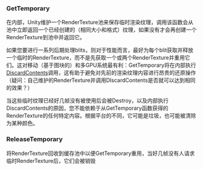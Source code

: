 ### GetTemporary

在内部，Unity维护一个RenderTexture池来保存临时渲染纹理，调用该函数会从池中立即返回一个已经创建的（相同大小和格式）纹理，如果没有才会再创建一个RenderTexture到池中并返回它。

如果您要进行一系列后期处理blits，则对于性能而言，最好为每个blit获取并释放一个临时的RenderTexture，而不是先获取一个或两个RenderTexture并重用它们。这对移动（基于图块的）和多GPU系统最有利：GetTemporary将在内部执行[DiscardContents](https://docs.unity3d.com/ScriptReference/RenderTexture.DiscardContents.html)调用，这有助于避免对先前的渲染纹理内容进行昂贵的还原操作（疑问：自己维护的RenderTexture并调用DIscardContents是否就可以达到相同的效果？）

当这些临时纹理已经好几帧没有被使用后会被Destroy，以及内部执行DiscardContents的原因，您不能依赖于从GetTemporary函数获得的RenderTexture的任何特定内容。根据平台的不同，它可能是垃圾，也可能被清除为某种颜色。

### ReleaseTemporary

将RenderTexture回收到缓存池中以便GetTemporary重用，当好几帧没有人请求临时RenderTexture后，它们会被销毁

